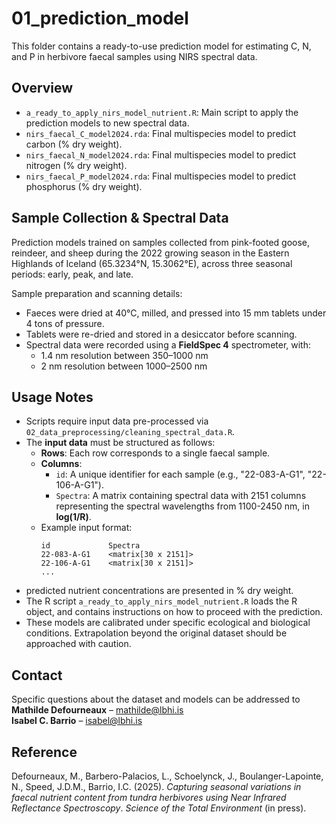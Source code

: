 # 01_prediction_model

This folder contains a ready-to-use prediction model for estimating C, N, and P in herbivore faecal samples using NIRS spectral data.

## Overview

- `a_ready_to_apply_nirs_model_nutrient.R`: Main script to apply the prediction models to new spectral data.
- `nirs_faecal_C_model2024.rda`: Final multispecies model to predict carbon (% dry weight).
- `nirs_faecal_N_model2024.rda`: Final multispecies model to predict nitrogen (% dry weight).
- `nirs_faecal_P_model2024.rda`: Final multispecies model to predict phosphorus (% dry weight).

## Sample Collection & Spectral Data
Prediction models trained on samples collected from pink-footed goose, reindeer, and sheep during the 2022 growing season in the Eastern Highlands of Iceland (65.3234°N, 15.3062°E), across three seasonal periods: early, peak, and late.

Sample preparation and scanning details:
- Faeces were dried at 40°C, milled, and pressed into 15 mm tablets under 4 tons of pressure.
- Tablets were re-dried and stored in a desiccator before scanning.
- Spectral data were recorded using a **FieldSpec 4** spectrometer, with:
  - 1.4 nm resolution between 350–1000 nm  
  - 2 nm resolution between 1000–2500 nm

## Usage Notes
- Scripts require input data pre-processed via `02_data_preprocessing/cleaning_spectral_data.R`.
- The **input data** must be structured as follows:
  - **Rows**: Each row corresponds to a single faecal sample.
  - **Columns**:
    - `id`: A unique identifier for each sample (e.g., "22-083-A-G1", "22-106-A-G1").
    - `Spectra`: A matrix containing spectral data with 2151 columns representing the spectral wavelengths from 1100-2450 nm, in **log(1/R)**.
  - Example input format:
    ```
    id             Spectra
    22-083-A-G1    <matrix[30 x 2151]>
    22-106-A-G1    <matrix[30 x 2151]>
    ...
    ```
- predicted nutrient concentrations are presented in % dry weight.
- The R script `a_ready_to_apply_nirs_model_nutrient.R` loads the R object, and contains instructions on how to proceed with the prediction. 
- These models are calibrated under specific ecological and biological conditions. Extrapolation beyond the original dataset should be approached with caution.

## Contact
Specific questions about the dataset and models can be addressed to
**Mathilde Defourneaux** – mathilde@lbhi.is  
**Isabel C. Barrio** – isabel@lbhi.is

## Reference
Defourneaux, M., Barbero-Palacios, L., Schoelynck, J., Boulanger-Lapointe, N., Speed, J.D.M., Barrio, I.C. (2025). *Capturing seasonal variations in faecal nutrient content from tundra herbivores using Near Infrared Reflectance Spectroscopy*. *Science of the Total Environment* (in press).  

